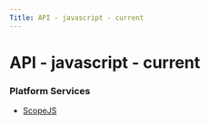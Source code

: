 ```yaml
---
Title: API - javascript - current
---
```


# API - javascript - current

<h3 class="section_title">Platform Services</h3>
<ul>
<li><a href="ScopeJS.md">ScopeJS</a></li>
</ul>
